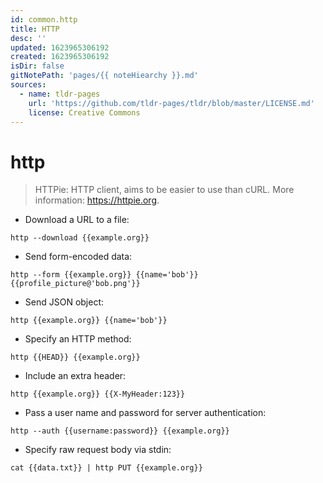 ```yaml
---
id: common.http
title: HTTP
desc: ''
updated: 1623965306192
created: 1623965306192
isDir: false
gitNotePath: 'pages/{{ noteHiearchy }}.md'
sources:
  - name: tldr-pages
    url: 'https://github.com/tldr-pages/tldr/blob/master/LICENSE.md'
    license: Creative Commons
---
```

# http

> HTTPie: HTTP client, aims to be easier to use than cURL.
> More information: <https://httpie.org>.

- Download a URL to a file:

`http --download {{example.org}}`

- Send form-encoded data:

`http --form {{example.org}} {{name='bob'}} {{profile_picture@'bob.png'}}`

- Send JSON object:

`http {{example.org}} {{name='bob'}}`

- Specify an HTTP method:

`http {{HEAD}} {{example.org}}`

- Include an extra header:

`http {{example.org}} {{X-MyHeader:123}}`

- Pass a user name and password for server authentication:

`http --auth {{username:password}} {{example.org}}`

- Specify raw request body via stdin:

`cat {{data.txt}} | http PUT {{example.org}}`

